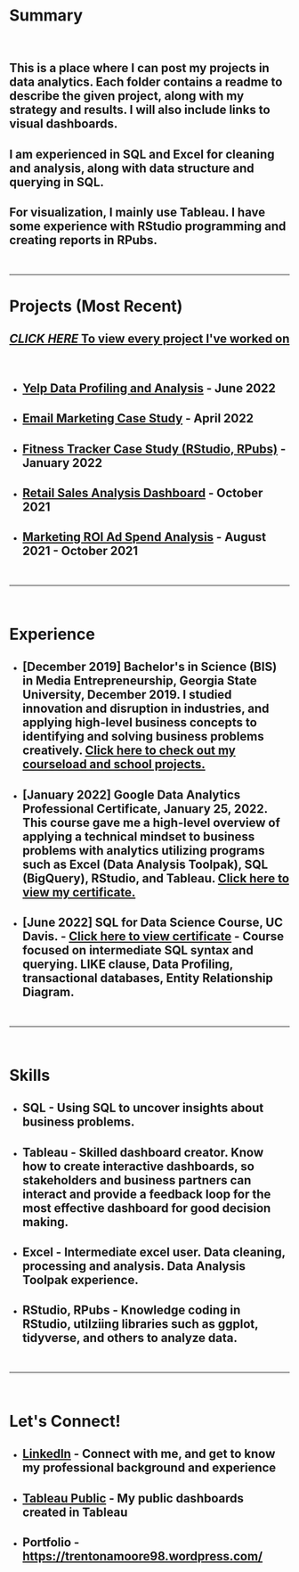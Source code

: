 # Summary

&nbsp;

## This is a place where I can post my projects in data analytics. Each folder contains a readme to describe the given project, along with my strategy and results. I will also include links to visual dashboards.

## I am experienced in SQL and Excel for cleaning and analysis, along with data structure and querying in SQL.
## For visualization, I mainly use Tableau. I have some experience with RStudio programming and creating reports in RPubs. 

&nbsp;

---

# Projects (Most Recent)
## [*CLICK HERE* To view every project I've worked on](https://trentonamoore98.wordpress.com/projects-2/)

&nbsp;

- ## [Yelp Data Profiling and Analysis](https://github.com/TrentonMoore98/Data-Projects_TrentonMoore/blob/main/3.%20Yelp,%20Profiling%20and%20Analyzing/readme.md) - **June 2022**
- ## [Email Marketing Case Study](https://trentonamoore98.wordpress.com/email-marketing-case-study/?preview_id=584&preview_nonce=53d1ebcb15&preview=true) - **April 2022**
- ## [Fitness Tracker Case Study (RStudio, RPubs)](https://rpubs.com/TrentonAMoore98/857262) - **January 2022** 
- ## [Retail Sales Analysis Dashboard](https://www.linkedin.com/feed/update/urn:li:activity:6851613591418802176/) - **October 2021**
- ## [Marketing ROI Ad Spend Analysis](https://tmtrentmoore.wixsite.com/hellotrentonm/general-5) - **August 2021 - October 2021**

&nbsp;

---

&nbsp;

# Experience

* ## **[December 2019] Bachelor's in Science (BIS) in Media Entrepreneurship, Georgia State University, December 2019.** I studied innovation and disruption in industries, and applying high-level business concepts to identifying and solving business problems creatively. [Click here to check out my courseload and school projects.](https://trentonamoore98.wordpress.com/georgia-state-university-courses/)

* ## **[January 2022] Google Data Analytics Professional Certificate, January 25, 2022.** This course gave me a high-level overview of applying a technical mindset to business problems with analytics utilizing programs such as Excel (Data Analysis Toolpak), SQL (BigQuery), RStudio, and Tableau. [Click here to view my certificate.](https://trentonamoore98.wordpress.com/google-data-analytics-certificate-learning-log-trenton-moore/)

* ## **[June 2022] SQL for Data Science Course, UC Davis.** - [Click here to view certificate](https://coursera.org/share/896dfda3ba0e82be911e290f31f92d8f) - Course focused on intermediate SQL syntax and querying. LIKE clause, Data Profiling, transactional databases, Entity Relationship Diagram. 

&nbsp;

---

&nbsp;

# Skills

* ## SQL - Using SQL to uncover insights about business problems.
* ## Tableau - Skilled dashboard creator. Know how to create interactive dashboards, so stakeholders and business partners can interact and provide a feedback loop for the most effective dashboard for good decision making.
* ## Excel - Intermediate excel user. Data cleaning, processing and analysis. Data Analysis Toolpak experience. 
* ## RStudio, RPubs - Knowledge coding in RStudio, utilziing libraries such as ggplot, tidyverse, and others to analyze data. 

&nbsp;

---

&nbsp;

# Let's Connect!

* ## [LinkedIn](https://www.linkedin.com/in/tmtrentmoore/) - Connect with me, and get to know my professional background and experience
* ## [Tableau Public](https://public.tableau.com/profile/trenton.moore4482#!/?newProfile=&activeTab=0) - My public dashboards created in Tableau
* ## Portfolio - https://trentonamoore98.wordpress.com/
